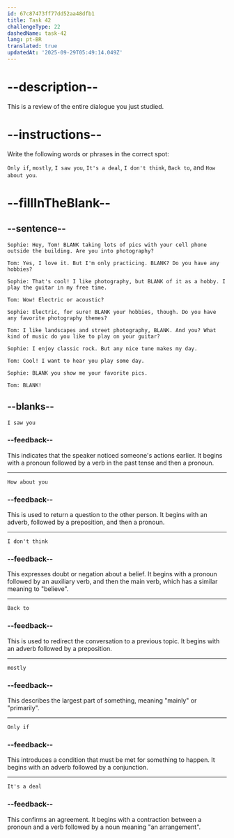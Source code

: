 ```yaml
---
id: 67c87473ff77dd52aa48dfb1
title: Task 42
challengeType: 22
dashedName: task-42
lang: pt-BR
translated: true
updatedAt: '2025-09-29T05:49:14.049Z'
---
```


<!-- REVIEW -->

# --description--

This is a review of the entire dialogue you just studied.

# --instructions--

Write the following words or phrases in the correct spot:

`Only if`, `mostly`, `I saw you`, `It's a deal`, `I don't think`, `Back to`, and `How about you`.

# --fillInTheBlank--

## --sentence--

`Sophie: Hey, Tom! BLANK taking lots of pics with your cell phone outside the building. Are you into photography?`  

`Tom: Yes, I love it. But I'm only practicing. BLANK? Do you have any hobbies?`  

`Sophie: That's cool! I like photography, but BLANK of it as a hobby. I play the guitar in my free time.`  

`Tom: Wow! Electric or acoustic?`  

`Sophie: Electric, for sure! BLANK your hobbies, though. Do you have any favorite photography themes?`  

`Tom: I like landscapes and street photography, BLANK. And you? What kind of music do you like to play on your guitar?`  

`Sophie: I enjoy classic rock. But any nice tune makes my day.`  

`Tom: Cool! I want to hear you play some day.`  

`Sophie: BLANK you show me your favorite pics.`  

`Tom: BLANK!`  

## --blanks--

`I saw you`  

### --feedback--

This indicates that the speaker noticed someone's actions earlier. It begins with a pronoun followed by a verb in the past tense and then a pronoun.  

---

`How about you`  

### --feedback--

This is used to return a question to the other person. It begins with an adverb, followed by a preposition, and then a pronoun.  

---

`I don't think`  

### --feedback--

This expresses doubt or negation about a belief. It begins with a pronoun followed by an auxiliary verb, and then the main verb, which has a similar meaning to "believe".  

---

`Back to`  

### --feedback--

This is used to redirect the conversation to a previous topic. It begins with an adverb followed by a preposition.  

---

`mostly`  

### --feedback--

This describes the largest part of something, meaning "mainly" or "primarily".  

---

`Only if`  

### --feedback--

This introduces a condition that must be met for something to happen. It begins with an adverb followed by a conjunction.  

---

`It's a deal`  

### --feedback--

This confirms an agreement. It begins with a contraction between a pronoun and a verb followed by a noun meaning "an arrangement".
